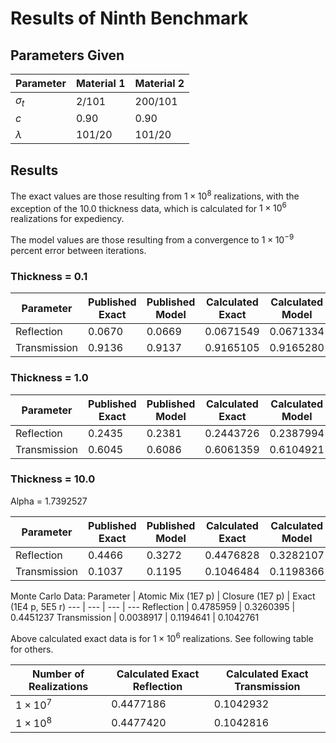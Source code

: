 # Results of Ninth Benchmark

## Parameters Given

Parameter | Material 1 | Material 2
--- | --- | ---
$\sigma_t$ | 2/101 | 200/101
$c$ | 0.90 | 0.90
$\lambda$ | 101/20 | 101/20

## Results

The exact values are those resulting from $1 \times 10^8$ realizations, with the exception of the 10.0 thickness data, which is calculated for $1 \times 10^6$ realizations for expediency.

The model values are those resulting from a convergence to $1 \times 10^{-9}$ percent error between iterations.

### Thickness = 0.1

Parameter | Published Exact | Published Model | Calculated Exact | Calculated Model
--- | --- | --- | --- | ---
Reflection | 0.0670 | 0.0669 | 0.0671549 | 0.0671334
Transmission | 0.9136 | 0.9137 | 0.9165105 | 0.9165280

### Thickness = 1.0

Parameter | Published Exact | Published Model | Calculated Exact | Calculated Model
--- | --- | --- | --- | ---
Reflection | 0.2435 | 0.2381 | 0.2443726 | 0.2387994
Transmission | 0.6045 | 0.6086 | 0.6061359 | 0.6104921

### Thickness = 10.0

Alpha = 1.7392527

Parameter | Published Exact | Published Model | Calculated Exact | Calculated Model | Alpha Closure | Atomic Mix
--- | --- | --- | --- | --- | --- | ---
Reflection | 0.4466 | 0.3272 | 0.4476828 | 0.3282107 | 0.3509208 | 0.4807157
Transmission | 0.1037 | 0.1195 | 0.1046484 | 0.1198366 | 0.0659534 | 0.0038574

Monte Carlo Data:
Parameter | Atomic Mix (1E7 p) | Closure (1E7 p) | Exact (1E4 p, 5E5 r)
--- | --- | --- | ---
Reflection | 0.4785959 | 0.3260395 | 0.4451237
Transmission | 0.0038917 | 0.1194641 | 0.1042761

Above calculated exact data is for $1 \times 10^6$ realizations. See following table for others.

Number of Realizations | Calculated Exact Reflection | Calculated Exact Transmission
--- | --- | ---
$1 \times 10^7$ | 0.4477186 | 0.1042932
$1 \times 10^8$ | 0.4477420 | 0.1042816
